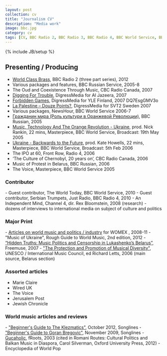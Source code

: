 ```yaml
---
layout: post
collection: cv
title: "Journalism CV"
description: "Media work"
image: bbc.jpg
category: cv
tags: [CV, BBC Radio 2, BBC Radio 3, BBC Radio 4, BBC World Service, BBC Russian Service, SVT2 Sweden, CBC Canada, Al Jazeera, UNESCO, Marie Claire, Jerusalem Post, Songlines, FRoots, Wired]
---
```

{% include JB/setup %}

<h2>Presenting / Producing</h2>

- <a href="http://nightjar.co.uk/tag/world-class-brass/"  >World Class Brass</a>, BBC Radio 2 (three part series), 2012
- Various packages and features, BBC Russian Service, 2005-8
- The Oud and Coexistence Through Music, CBC Radio Canada, 2007
- <a href="https://youtu.be/aRNAJCHxa7w">Digging For Trouble</a>, DigressMedia for Al Jazeera, 2007
- <a href="https://youtu.be/DQ7EsgGMV3o">Forbidden Games</a>, DigressMedia for YLE Finland, 2007
DQ7EsgGMV3o
- <a href="https://youtu.be/bS8Wdz1JPs8">La Palestine – Douze Points?</a>, DigressMedia for SVT2 Sweden 2007
- Various packages, NewsHour, BBC World Service 2006-7
- <a href="http://www.bbc.com/russian/radio/2009/07/090717_archive_society_citizen_walton">Гражданин мира (Роль культури в Оранжевой Революции)</a>, BBC Russian, 2005
- <a href="http://worldservice.prototyping.bbc.co.uk/programmes/X0667145">Music, Technology And The Orange Revolution - Ukraine</a>, prod. Nick Rankin, 22 mins, Masterpiece, BBC World Service, Broadcast: 19th May 2005 
- <a href="http://worldservice.prototyping.bbc.co.uk/programmes/X0686663">Ukraine - Backwards to the Future</a>, prod. Kate Howells, 22 mins, Masterpiece, BBC World Service, Broadcast: 5th Feb 2006
- The IPO at 60, Front Row, Radio 4, 2006
- ‘The Culture of Chernobyl, 20 years on’, CBC Radio Canada, 2006
- Music of Protest in Belarus, BBC Russian, 2006
- The Voice, Masterpiece, BBC World Service 2005

<h3>Contributor</h3>
- Guest contributor, The World Today, BBC World Service, 2010
- Guest contributor, Serbian Trumpets, Just Radio, BBC Radio 4, 2010
- An Independent Mind, Channel 4, dir. Rex Bloomstein, 2008 (research)
- dozens of interviews to international media on subject of culture and politics 

<h3>Major Print</h3>
- <a href='/categories.html#WOMEX Guide-ref'>Articles on world music and politics / industry</a> for WOMEX , 2008-11
- "Music of Ukraine", Rough Guide to World Music, 2nd edition, 2012
- <a href='http://freemuse.org/graphics/Publications/PDF/Freemuse_Belarus-report.pdf' target='_blank'>“Hidden Truths: Music Politics and Censorship in Lukashenko’s Belarus”</a>, Freemuse, 2007
- <a href='http://www.imc-cim.org/programmes/imc_diversity_report.pdf' target='_blank'>"The Protection and Promotion of Musical Diversity"</a>, UNESCO / International Music Council, ed Richard Letts, 2006 (main source, Belarus section)


<h3>Assorted articles</h3>

- Marie Claire
- Wired UK
- The Voice
- Jerusalem Post
- Jewish Chronicle

<h3>World music articles and reviews</h3>
- <a href="http://www.songlines.co.uk/documents/beginners-guides/klezmatics.pdf"> "Beginner's Guide to The Klezmatics"</a>, October 2012, Songlines 
- <a href="http://www.songlines.co.uk/documents/beginners-guides/GoranBregovic.pdf"> "Beginner's Guide to Goran Bregovic"</a>, November 2009, Songlines 
- <a href="{{site.tags['Guca'][0].url}}"> Gucaholic</a>, fRoots, 2003 (cited in Romani Routes: Cultural Politics and Balkan Music in Diaspora, Carol Silverman, Oxford University Press, 2012) 
- Encyclopedia of World Pop




